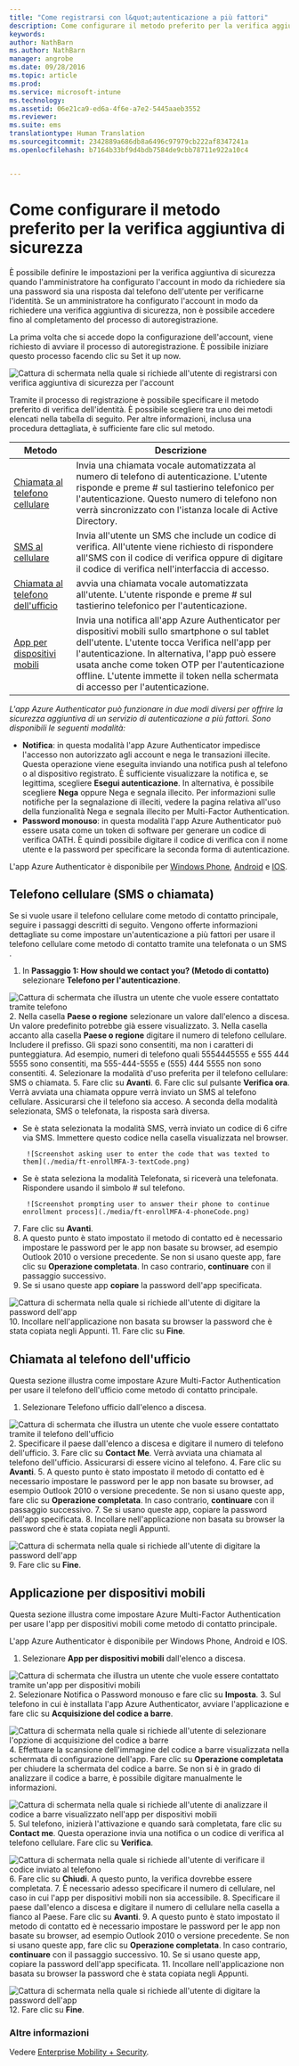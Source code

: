 ```yaml
---
title: "Come registrarsi con l&quot;autenticazione a più fattori"
description: Come configurare il metodo preferito per la verifica aggiuntiva di sicurezza
keywords: 
author: NathBarn
ms.author: NathBarn
manager: angrobe
ms.date: 09/28/2016
ms.topic: article
ms.prod: 
ms.service: microsoft-intune
ms.technology: 
ms.assetid: 06e21ca9-ed6a-4f6e-a7e2-5445aaeb3552
ms.reviewer: 
ms.suite: ems
translationtype: Human Translation
ms.sourcegitcommit: 2342889a686db8a6496c97979cb222af8347241a
ms.openlocfilehash: b7164b33bf9d4bdb7584de9cbb78711e922a10c4


---
```


# <a name="how-to-set-up-your-preferred-method-for-additional-security-verification"></a>Come configurare il metodo preferito per la verifica aggiuntiva di sicurezza



È possibile definire le impostazioni per la verifica aggiuntiva di sicurezza quando l'amministratore ha configurato l'account in modo da richiedere sia una password sia una risposta dal telefono dell'utente per verificarne l'identità. Se un amministratore ha configurato l'account in modo da richiedere una verifica aggiuntiva di sicurezza, non è possibile accedere fino al completamento del processo di autoregistrazione.

La prima volta che si accede dopo la configurazione dell'account, viene richiesto di avviare il processo di autoregistrazione. È possibile iniziare questo processo facendo clic su Set it up now.

![Cattura di schermata nella quale si richiede all'utente di registrarsi con verifica aggiuntiva di sicurezza per l'account](./media/ft-enrollMFA-1-beginProcess.png)

Tramite il processo di registrazione è possibile specificare il metodo preferito di verifica dell'identità. È possibile scegliere tra uno dei metodi elencati nella tabella di seguito. Per altre informazioni, inclusa una procedura dettagliata, è sufficiente fare clic sul metodo.


|Metodo|Descrizione|
|------------|----------------------------------|
|[Chiamata al telefono cellulare](#mobile-phone-(text-or-call))|Invia una chiamata vocale automatizzata al numero di telefono di autenticazione. L'utente risponde e preme # sul tastierino telefonico per l'autenticazione. Questo numero di telefono non verrà sincronizzato con l'istanza locale di Active Directory.|
|[SMS al cellulare](#mobile-phone-(text-or-call))|Invia all'utente un SMS che include un codice di verifica. All'utente viene richiesto di rispondere all'SMS con il codice di verifica oppure di digitare il codice di verifica nell'interfaccia di accesso.|
|[Chiamata al telefono dell'ufficio](#office-phone-call)|avvia una chiamata vocale automatizzata all'utente. L'utente risponde e preme # sul tastierino telefonico per l'autenticazione.|
|[App per dispositivi mobili](#mobile-application)|Invia una notifica all'app Azure Authenticator per dispositivi mobili sullo smartphone o sul tablet dell'utente. L'utente tocca Verifica nell'app per l'autenticazione. In alternativa, l'app può essere usata anche come token OTP per l'autenticazione offline. L'utente immette il token nella schermata di accesso per l'autenticazione.|

_L'app Azure Authenticator può funzionare in due modi diversi per offrire la sicurezza aggiuntiva di un servizio di autenticazione a più fattori. Sono disponibili le seguenti modalità:_

- **Notifica**: in questa modalità l'app Azure Authenticator impedisce l'accesso non autorizzato agli account e nega le transazioni illecite. Questa operazione viene eseguita inviando una notifica push al telefono o al dispositivo registrato. È sufficiente visualizzare la notifica e, se legittima, scegliere **Esegui autenticazione**. In alternativa, è possibile scegliere **Nega** oppure Nega e segnala illecito. Per informazioni sulle notifiche per la segnalazione di illeciti, vedere la pagina relativa all'uso della funzionalità Nega e segnala illecito per Multi-Factor Authentication.
- **Password monouso**: in questa modalità l'app Azure Authenticator può essere usata come un token di software per generare un codice di verifica OATH. È quindi possibile digitare il codice di verifica con il nome utente e la password per specificare la seconda forma di autenticazione.

L'app Azure Authenticator è disponibile per [Windows Phone](http://www.windowsphone.com/en-us/store/app/azure-authenticator/03a5b2bf-6066-418f-b569-e8aecbc06e50), [Android](https://play.google.com/store/apps/details?id=com.azure.authenticator) e [IOS](https://itunes.apple.com/us/app/azure-authenticator/id983156458).

## <a name="mobile-phone-text-or-call"></a>Telefono cellulare (SMS o chiamata)
Se si vuole usare il telefono cellulare come metodo di contatto principale, seguire i passaggi descritti di seguito. Vengono offerte informazioni dettagliate su come impostare un'autenticazione a più fattori per usare il telefono cellulare come metodo di contatto tramite una telefonata o un SMS .

1. In **Passaggio 1: How should we contact you? (Metodo di contatto)** selezionare **Telefono per l'autenticazione**.

  ![Cattura di schermata che illustra un utente che vuole essere contattato tramite telefono](./media/ft-enrollMFA-2-securityVerification.png)
2.  Nella casella **Paese o regione** selezionare un valore dall'elenco a discesa. Un valore predefinito potrebbe già essere visualizzato.
3.  Nella casella accanto alla casella **Paese o regione** digitare il numero di telefono cellulare. Includere il prefisso.
Gli spazi sono consentiti, ma non i caratteri di punteggiatura. Ad esempio, numeri di telefono quali 5554445555 e 555 444 5555 sono consentiti, ma 555-444-5555 e (555) 444 5555 non sono consentiti.
4.  Selezionare la modalità d'uso preferita per il telefono cellulare: SMS o chiamata.
5.  Fare clic su **Avanti**.
6.  Fare clic sul pulsante **Verifica ora**. Verrà avviata una chiamata oppure verrà inviato un SMS al telefono cellulare. Assicurarsi che il telefono sia acceso. A seconda della modalità selezionata, SMS o telefonata, la risposta sarà diversa.
 - Se è stata selezionata la modalità SMS, verrà inviato un codice di 6 cifre via SMS. Immettere questo codice nella casella visualizzata nel browser.

        ![Screenshot asking user to enter the code that was texted to them](./media/ft-enrollMFA-3-textCode.png)
 - Se è stata seleziona la modalità Telefonata, si riceverà una telefonata. Rispondere usando il simbolo # sul telefono.

        ![Screenshot prompting user to answer their phone to continue enrollment process](./media/ft-enrollMFA-4-phoneCode.png)
7. Fare clic su **Avanti**.
8.  A questo punto è stato impostato il metodo di contatto ed è necessario impostare le password per le app non basate su browser, ad esempio Outlook 2010 o versione precedente. Se non si usano queste app, fare clic su **Operazione completata**. In caso contrario, **continuare** con il passaggio successivo.
9. Se si usano queste app **copiare** la password dell'app specificata.

  ![Cattura di schermata nella quale si richiede all'utente di digitare la password dell'app](./media/ft-enrollMFA-5-copyPW.png)
10. Incollare nell'applicazione non basata su browser la password che è stata copiata negli Appunti.
11. Fare clic su **Fine**.

## <a name="office-phone-call"></a>Chiamata al telefono dell'ufficio
Questa sezione illustra come impostare Azure Multi-Factor Authentication per usare il telefono dell'ufficio come metodo di contatto principale.
1. Selezionare Telefono ufficio dall'elenco a discesa.

  ![Cattura di schermata che illustra un utente che vuole essere contattato tramite il telefono dell'ufficio](./media/ft-enrollMFA-6-officePhone.png)
2.  Specificare il paese dall'elenco a discesa e digitare il numero di telefono dell'ufficio.
3.  Fare clic su **Contact Me**. Verrà avviata una chiamata al telefono dell'ufficio. Assicurarsi di essere vicino al telefono.
4.  Fare clic su **Avanti**.
5.  A questo punto è stato impostato il metodo di contatto ed è necessario impostare le password per le app non basate su browser, ad esempio Outlook 2010 o versione precedente. Se non si usano queste app, fare clic su **Operazione completata**. In caso contrario, **continuare** con il passaggio successivo.
7.  Se si usano queste app, copiare la password dell'app specificata.
8.  Incollare nell'applicazione non basata su browser la password che è stata copiata negli Appunti.

  ![Cattura di schermata nella quale si richiede all'utente di digitare la password dell'app](./media/ft-enrollMFA-7-pastePW.png)
9.  Fare clic su **Fine**.

## <a name="mobile-application"></a>Applicazione per dispositivi mobili
Questa sezione illustra come impostare Azure Multi-Factor Authentication per usare l'app per dispositivi mobili come metodo di contatto principale.

L'app Azure Authenticator è disponibile per Windows Phone, Android e IOS.

1. Selezionare **App per dispositivi mobili** dall'elenco a discesa.

  ![Cattura di schermata che illustra un utente che vuole essere contattato tramite un'app per dispositivi mobili](./media/ft-enrollMFA-8-mobileApp.png)
2.  Selezionare Notifica o Password monouso e fare clic su **Imposta**.
3.  Sul telefono in cui è installata l'app Azure Authenticator, avviare l'applicazione e fare clic su **Acquisizione del codice a barre**.

  ![Cattura di schermata nella quale si richiede all'utente di selezionare l'opzione di acquisizione del codice a barre](./media/ft-enrollMFA-9-scanBarcode.png)
4.  Effettuare la scansione dell'immagine del codice a barre visualizzata nella schermata di configurazione dell'app. Fare clic su **Operazione completata** per chiudere la schermata del codice a barre. Se non si è in grado di analizzare il codice a barre, è possibile digitare manualmente le informazioni.

  ![Cattura di schermata nella quale si richiede all'utente di analizzare il codice a barre visualizzato nell'app per dispositivi mobili](./media/ft-enrollMFA-9-scanBarcode2.png)
5.  Sul telefono, inizierà l'attivazione e quando sarà completata, fare clic su **Contact me**. Questa operazione invia una notifica o un codice di verifica al telefono cellulare. Fare clic su **Verifica**.

  ![Cattura di schermata nella quale si richiede all'utente di verificare il codice inviato al telefono](./media/ft-enrollMFA-10-verifyActivation.png)
6.  Fare clic su **Chiudi**. A questo punto, la verifica dovrebbe essere completata.
7.  È necessario adesso specificare il numero di cellulare, nel caso in cui l'app per dispositivi mobili non sia accessibile.
8.  Specificare il paese dall'elenco a discesa e digitare il numero di cellulare nella casella a fianco al Paese. Fare clic su **Avanti**.
9.  A questo punto è stato impostato il metodo di contatto ed è necessario impostare le password per le app non basate su browser, ad esempio Outlook 2010 o versione precedente. Se non si usano queste app, fare clic su **Operazione completata**. In caso contrario, **continuare** con il passaggio successivo.
10. Se si usano queste app, copiare la password dell'app specificata.
11. Incollare nell'applicazione non basata su browser la password che è stata copiata negli Appunti.

  ![Cattura di schermata nella quale si richiede all'utente di digitare la password dell'app](./media/ft-enrollMFA-11-securityVerification.png)
12. Fare clic su **Fine**.

### <a name="want-to-learn-more"></a>Altre informazioni
Vedere [Enterprise Mobility + Security](https://www.microsoft.com/en-us/server-cloud/enterprise-mobility/overview.aspx).



<!--HONumber=Jan17_HO1-->


